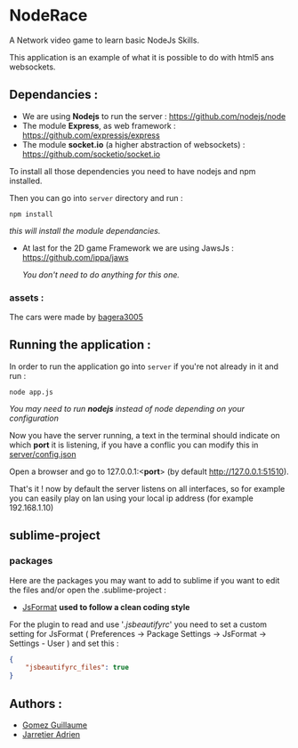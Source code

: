 # NodeRace
A Network video game to learn basic NodeJs Skills.

This application is an example of what it is possible to do with html5 ans websockets.

## Dependancies :

- We are using **Nodejs** to run the server : https://github.com/nodejs/node
- The module **Express**, as web framework : https://github.com/expressjs/express
- The module **socket.io** (a higher abstraction of websockets) : https://github.com/socketio/socket.io

To install all those dependencies you need to have nodejs and npm installed.

Then you can go into `server` directory and run :
```
npm install
```
*this will install the module dependancies.*

- At last for the 2D game Framework we are using JawsJs : https://github.com/ippa/jaws

  *You don't need to do anything for this one.*

### assets :

The cars were made by [bagera3005](http://bagera3005.deviantart.com/)

## Running the application :

In order to run the application go into `server` if you're not already in it and run :
```
node app.js
```
*You may need to run __nodejs__ instead of node depending on your configuration*

Now you have the server running, a text in the terminal should indicate on which **port** it is listening, if you have a conflic you can modify this in [server/config.json](server/config.json) 

Open a browser and go to 127.0.0.1:<**port**> (by default http://127.0.0.1:51510).

That's it ! now by default the server listens on all interfaces, so for example you can easily play on lan using your local ip address (for example 192.168.1.10)

## sublime-project
### packages

Here are the packages you may want to add to sublime if you want to edit the files and/or open the .sublime-project :

- [JsFormat](https://packagecontrol.io/packages/JsFormat) **used to follow a clean coding style**

For the plugin to read and use '*.jsbeautifyrc*'
you need to set a custom setting for JsFormat
  ( Preferences -> Package Settings -> JsFormat -> Settings - User )
and set this :
```json
{
	"jsbeautifyrc_files": true
}
```

## Authors :
- [Gomez Guillaume](https://github.com/guillaume-gomez)
- [Jarretier Adrien](https://github.com/AdrienJarretier)
